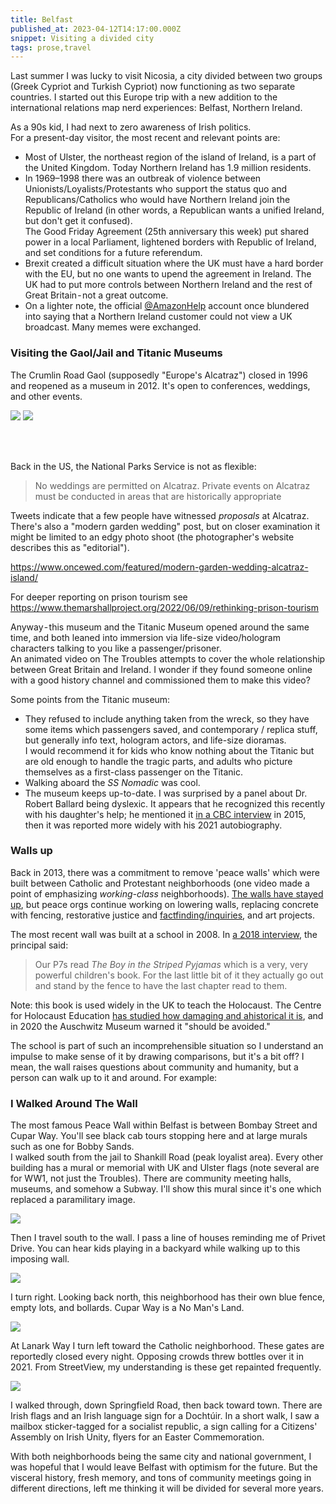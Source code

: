 ```yaml
---
title: Belfast
published_at: 2023-04-12T14:17:00.000Z
snippet: Visiting a divided city
tags: prose,travel
---
```


Last summer I was lucky to visit Nicosia, a city divided between two groups (Greek Cypriot and Turkish Cypriot) now functioning as two separate countries. I started out this Europe trip with a new addition to the international relations map nerd experiences: Belfast, Northern Ireland.

As a 90s kid, I had next to zero awareness of Irish politics.<br/>
For a present-day visitor, the most recent and relevant points are:

- Most of Ulster, the northeast region of the island of Ireland, is a part of the United Kingdom. Today Northern Ireland has 1.9 million residents.
- In 1969–1998 there was an outbreak of violence between Unionists/Loyalists/Protestants who support the status quo and Republicans/Catholics who would have Northern Ireland join the Republic of Ireland (in other words, a Republican wants a unified Ireland, but don't get it confused). <br/> The Good Friday Agreement (25th anniversary this week) put shared power in a local Parliament, lightened borders with Republic of Ireland, and set conditions for a future referendum.
- Brexit created a difficult situation where the UK must have a hard border with the EU, but no one wants to upend the agreement in Ireland. The UK had to put more controls between Northern Ireland and the rest of Great Britain - not a great outcome.
- On a lighter note, the official [@AmazonHelp](https://twitter.com/AmazonHelp/status/1327654526963376128) account once blundered into saying that a Northern Ireland customer could not view a UK broadcast. Many memes were exchanged.

### Visiting the Gaol/Jail and Titanic Museums

The Crumlin Road Gaol (supposedly "Europe's Alcatraz") closed in 1996 and reopened as a museum in 2012. It's open to conferences, weddings, and other events.

<img src="/blog-images/belfast-1.png"/>

<img src="/blog-images/belfast-2.gif"/>

<br/><br/>

Back in the US, the National Parks Service is not as flexible:

> No weddings are permitted on Alcatraz. Private events on Alcatraz must be conducted in areas that are historically appropriate

Tweets indicate that a few people have witnessed *proposals* at Alcatraz. There's also a "modern garden wedding" post, but on closer examination it might be limited to an edgy photo shoot (the photographer's website describes this as "editorial").

https://www.oncewed.com/featured/modern-garden-wedding-alcatraz-island/

For deeper reporting on prison tourism see https://www.themarshallproject.org/2022/06/09/rethinking-prison-tourism

Anyway - this museum and the Titanic Museum opened around the same time, and both leaned into immersion via life-size video/hologram characters talking to you like a passenger/prisoner.<br/>
An animated video on The Troubles attempts to cover the whole relationship between Great Britain and Ireland. I wonder if they found someone online with a good history channel and commissioned them to make this video?

Some points from the Titanic museum:

- They refused to include anything taken from the wreck, so they have some items which passengers saved, and contemporary / replica stuff, but generally info text, hologram actors, and life-size dioramas. <br/> I would recommend it for kids who know nothing about the Titanic but are old enough to handle the tragic parts, and adults who picture themselves as a first-class passenger on the Titanic.
- Walking aboard the *SS Nomadic* was cool.
- The museum keeps up-to-date. I was surprised by a panel about Dr. Robert Ballard being dyslexic. It appears that he recognized this recently with his daughter's help; he mentioned it [in a CBC interview](https://www.cbc.ca/news/canada/british-columbia/titanic-discoverer-robert-ballard-charts-unexplored-canadian-waters-1.3200139) in 2015, then it was reported more widely with his 2021 autobiography.

### Walls up

Back in 2013, there was a commitment to remove 'peace walls' which were built between Catholic and Protestant neighborhoods (one video made a point of emphasizing *working-class* neighborhoods). [The walls have stayed up](https://www.belfasttelegraph.co.uk/news/northern-ireland/it-wont-happen-by-2023-target-but-work-continues-to-remove-northern-irelands-peace-walls/41441423.html), but peace orgs continue working on lowering walls, replacing concrete with fencing, restorative justice and [factfinding/inquiries](https://www.reuters.com/world/uk/british-soldiers-shot-dead-innocent-nirish-people-1971-incident-inquiry-2021-05-11/), and art projects.

The most recent wall was built at a school in 2008. In [a 2018 interview](https://k8s.thedetail.tv/articles/the-belfast-school-peace-fence-10-years-on), the principal said:

> Our P7s read *The Boy in the Striped Pyjamas* which is a very, very powerful children's book. For the last little bit of it they actually go out and stand by the fence to have the last chapter read to them.

Note: this book is used widely in the UK to teach the Holocaust. The Centre for Holocaust Education [has studied how damaging and ahistorical it is](https://holocausteducation.org.uk/research/the-boy-in-the-striped-pyjamas-in-english-secondary-schools/), and in 2020 the Auschwitz Museum warned it "should be avoided."

The school is part of such an incomprehensible situation so I understand an impulse to make sense of it by drawing comparisons, but it's a bit off? I mean, the wall raises questions about community and humanity, but a person can walk up to it and around. For example:

### I Walked Around The Wall

The most famous Peace Wall within Belfast is between Bombay Street and Cupar Way. You'll see black cab tours stopping here and at large murals such as one for Bobby Sands.<br/>
I walked south from the jail to Shankill Road (peak loyalist area). Every other building has a mural or memorial with UK and Ulster flags (note several are for WW1, not just the Troubles). There are community meeting halls, museums, and somehow a Subway. I'll show this mural since it's one which replaced a paramilitary image.

<img src="/blog-images/belfast-3.jpeg"/>

Then I travel south to the wall. I pass a line of houses reminding me of Privet Drive. You can hear kids playing in a backyard while walking up to this imposing wall.

<img src="/blog-images/belfast-4.jpeg"/>
<br/>

I turn right. Looking back north, this neighborhood has their own blue fence, empty lots, and bollards. Cupar Way is a No Man's Land.

<img src="/blog-images/belfast-5.jpeg"/>
<br/>

At Lanark Way I turn left toward the Catholic neighborhood. These gates are reportedly closed every night. Opposing crowds threw bottles over it in 2021. From StreetView, my understanding is these get repainted frequently.

<img src="/blog-images/belfast-6.jpeg"/>
<br/>

I walked through, down Springfield Road, then back toward town. There are Irish flags and an Irish language sign for a Dochtúir. In a short walk, I saw a mailbox sticker-tagged for a socialist republic, a sign calling for a Citizens' Assembly on Irish Unity, flyers for an Easter Commemoration.

With both neighborhoods being the same city and national government, I was hopeful that I would leave Belfast with optimism for the future. But the visceral history, fresh memory, and tons of community meetings going in different directions, left me thinking it will be divided for several more years.

<br/>
<br/>
<br/>
